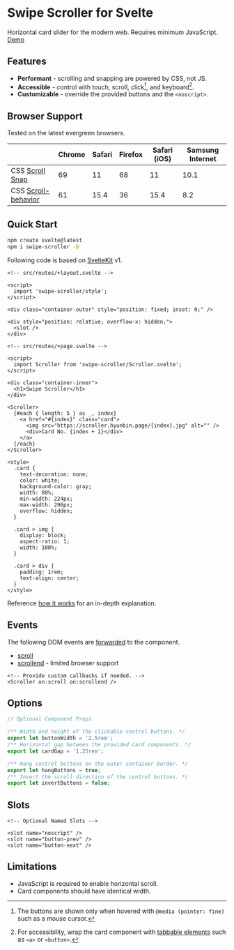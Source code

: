 # Swipe Scroller for Svelte

Horizontal card slider for the modern web. Requires minimum JavaScript. [Demo]

[demo]: http://scroller.hyunbin.page/

## Features

- **Performant** - scrolling and snapping are powered by CSS, not JS.
- **Accessible** - control with touch, scroll, click[^1], and keyboard[^2].
- **Customizable** - override the provided buttons and the `<noscript>`.

[^1]: The buttons are shown only when hovered with `@media (pointer: fine)` such as a mouse cursor.
[^2]: For accessibility, wrap the card component with [tabbable elements] such as `<a>` or `<button>`.

[tabbable elements]: https://developer.mozilla.org/en-US/docs/Web/HTML/Global_attributes/tabindex

## Browser Support

Tested on the latest evergreen browsers.

|                       | Chrome | Safari | Firefox | Safari (iOS) | Samsung Internet |
| --------------------- | ------ | ------ | ------- | ------------ | ---------------- |
| CSS [Scroll Snap]     | 69     | 11     | 68      | 11           | 10.1             |
| CSS [Scroll-behavior] | 61     | 15.4   | 36      | 15.4         | 8.2              |

[Scroll Snap]: https://caniuse.com/css-snappoints
[Scroll-behavior]: https://caniuse.com/css-scroll-behavior

## Quick Start

```bash
npm create svelte@latest
npm i swipe-scroller -D
```

Following code is based on [SvelteKit] v1.

[SvelteKit]: https://kit.svelte.dev/

```svelte
<!-- src/routes/+layout.svelte -->

<script>
  import 'swipe-scroller/style';
</script>

<div class="container-outer" style="position: fixed; inset: 0;" />

<div style="position: relative; overflow-x: hidden;">
  <slot />
</div>
```

```svelte
<!-- src/routes/+page.svelte -->

<script>
  import Scroller from 'swipe-scroller/Scroller.svelte';
</script>

<div class="container-inner">
  <h1>Swipe Scroller</h1>
</div>

<Scroller>
  {#each { length: 5 } as _, index}
    <a href="#{index}" class="card">
      <img src="https://scroller.hyunbin.page/{index}.jpg" alt="" />
      <div>Card No. {index + 1}</div>
    </a>
  {/each}
</Scroller>

<style>
  .card {
    text-decoration: none;
    color: white;
    background-color: gray;
    width: 80%;
    min-width: 224px;
    max-width: 296px;
    overflow: hidden;
  }

  .card > img {
    display: block;
    aspect-ratio: 1;
    width: 100%;
  }

  .card > div {
    padding: 1rem;
    text-align: center;
  }
</style>
```

Reference [how it works](docs/how-it-works.md) for an in-depth explanation.

## Events

The following DOM events are [forwarded] to the component.

[forwarded]: https://svelte.dev/tutorial/dom-event-forwarding

- [scroll](https://developer.mozilla.org/en-US/docs/Web/API/Element/scroll_event)
- [scrollend](https://developer.mozilla.org/en-US/docs/Web/API/Element/scrollend_event) - limited browser support

```svelte
<!-- Provide custom callbacks if needed. -->
<Scroller on:scroll on:scrollend />
```

## Options

```typescript
// Optional Component Props

/** Width and height of the clickable control buttons. */
export let buttonWidth = '2.5rem';
/** Horizontal gap between the provided card components. */
export let cardGap = '1.25rem';

/** Hang control buttons on the outer container border. */
export let hangButtons = true;
/** Invert the scroll direction of the control buttons. */
export let invertButtons = false;
```

<!-- Add image with explanation -->

## Slots

```svelte
<!-- Optional Named Slots -->

<slot name="noscript" />
<slot name="button-prev" />
<slot name="button-next" />
```

## Limitations

- JavaScript is required to enable horizontal scroll.
- Card components should have identical width.
